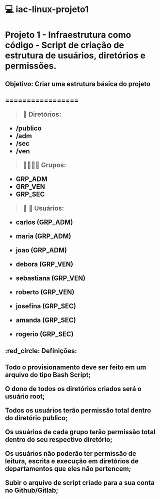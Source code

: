# :computer: iac-linux-projeto1
<h1>Projeto 1 - Infraestrutura como código - Script de criação de estrutura de usuários, diretórios e permissões.</h1>

<h2>Objetivo: Criar uma estrutura básica do projeto<h2>

=================

> :file_folder: Diretórios:

- /publico
- /adm
- /sec
- /ven

> :family_man_woman_girl_boy: Grupos:
- GRP_ADM
- GRP_VEN
- GRP_SEC

> :adult: :woman: Usuários:
- carlos (GRP_ADM)
- maria (GRP_ADM)
- joao (GRP_ADM)

- debora (GRP_VEN)
- sebastiana (GRP_VEN)
- roberto (GRP_VEN)

- josefina (GRP_SEC)
- amanda (GRP_SEC)
- rogerio (GRP_SEC)

<h2>:red_circle: Definições:<h2>

<p>Todo o provisionamento deve ser feito em um arquivo do tipo Bash Script;</p>
<p>O dono de todos os diretórios criados será o usuário root;</p>
<p>Todos os usuários terão permissão total dentro do diretório publico;</p>
<p>Os usuários de cada grupo terão permissão total dentro do seu respectivo diretório;</p>
<p>Os usuários não poderão ter permissão de leitura, escrita e execução em diretórios de departamentos que eles não pertencem;</p>
<p>Subir o arquivo de script criado para a sua conta no Github/Gitlab;</p>
